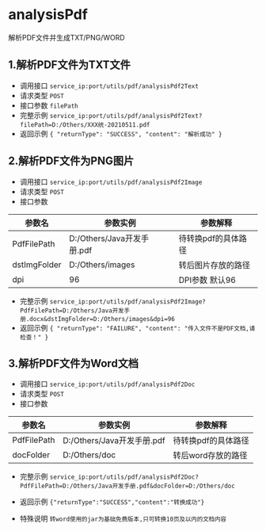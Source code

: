# analysisPdf
解析PDF文件并生成TXT/PNG/WORD

## 1.解析PDF文件为TXT文件
 - 调用接口
 `service_ip:port/utils/pdf/analysisPdf2Text`
 - 请求类型
 `POST`
 - 接口参数
 `filePath`
 - 完整示例
 `service_ip:port/utils/pdf/analysisPdf2Text?filePath=D:/Others/XXX统-20210511.pdf`
 - 返回示例
 `{
    "returnType": "SUCCESS",
    "content": "解析成功"
}`

## 2.解析PDF文件为PNG图片
 - 调用接口
 `service_ip:port/utils/pdf/analysisPdf2Image`
 - 请求类型
 `POST`
 - 接口参数
 
  |参数名|参数实例|参数解释|
  |-----|-----|-----|
  |PdfFilePath|D:/Others/Java开发手册.pdf|待转换pdf的具体路径|
  |dstImgFolder|D:/Others/images|转后图片存放的路径|
  |dpi|96|DPI参数 默认96|
 
 - 完整示例
 `service_ip:port/utils/pdf/analysisPdf2Image?PdfFilePath=D:/Others/Java开发手册.docx&dstImgFolder=D:/Others/images&dpi=96`
 - 返回示例
 `{
    "returnType": "FAILURE",
    "content": "传入文件不是PDF文档,请检查！"
}`

## 3.解析PDF文件为Word文档
 - 调用接口
 `service_ip:port/utils/pdf/analysisPdf2Doc`
 - 请求类型
 `POST`
 - 接口参数
 
  |参数名|参数实例|参数解释|
  |-----|-----|-----|
  |PdfFilePath|D:/Others/Java开发手册.pdf|待转换pdf的具体路径|
  |docFolder|D:/Others/doc|转后word存放的路径|
 
 - 完整示例
 `service_ip:port/utils/pdf/analysisPdf2Doc?PdfFilePath=D:/Others/Java开发手册.pdf&docFolder=D:/Others/doc`
 - 返回示例
 `{"returnType":"SUCCESS","content":"转换成功"}`
 
- 特殊说明
`转word使用的jar为基础免费版本,只可转换10页及以内的文档内容`
